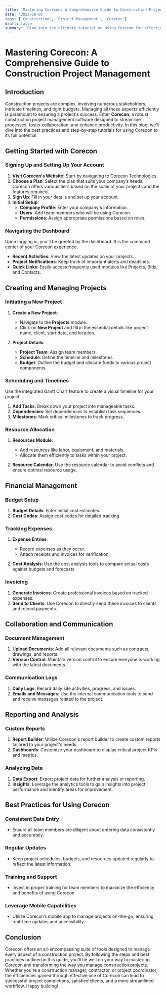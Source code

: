 ```yaml
---
title: 'Mastering Corecon: A Comprehensive Guide to Construction Project Management'
date: '2023-10-05'
tags: ['Construction', 'Project Management', 'Corecon']
draft: false
summary: 'Dive into the ultimate tutorial on using Corecon for effective construction project management, with detailed steps and best practices.'
---
```


# Mastering Corecon: A Comprehensive Guide to Construction Project Management

## Introduction

Construction projects are complex, involving numerous stakeholders, intricate timelines, and tight budgets. Managing all these aspects efficiently is paramount to ensuring a project's success. Enter **Corecon**, a robust construction project management software designed to streamline processes, foster collaboration, and enhance productivity. In this blog, we'll dive into the best practices and step-by-step tutorials for using Corecon to its full potential.

## Getting Started with Corecon

### Signing Up and Setting Up Your Account

1. **Visit Corecon's Website**: Start by navigating to [Corecon Technologies](https://www.corecon.com).
2. **Choose a Plan**: Select the plan that suits your company’s needs. Corecon offers various tiers based on the scale of your projects and the features required.
3. **Sign Up**: Fill in your details and set up your account.
4. **Initial Setup**:
    - **Company Profile**: Enter your company's information.
    - **Users**: Add team members who will be using Corecon.
    - **Permissions**: Assign appropriate permissions based on roles.

### Navigating the Dashboard

Upon logging in, you'll be greeted by the dashboard. It is the command center of your Corecon experience.

- **Recent Activities**: View the latest updates on your projects.
- **Project Notifications**: Keep track of important alerts and deadlines.
- **Quick Links**: Easily access frequently used modules like Projects, Bids, and Contacts.

## Creating and Managing Projects

### Initiating a New Project

1. **Create a New Project**:
    - Navigate to the **Projects** module.
    - Click on **New Project** and fill in the essential details like project name, client, start date, and location.

2. **Project Details**:
    - **Project Team**: Assign team members.
    - **Schedule**: Define the timeline and milestones.
    - **Budget**: Outline the budget and allocate funds to various project components.

### Scheduling and Timelines

Use the integrated Gantt Chart feature to create a visual timeline for your project.

1. **Add Tasks**: Break down your project into manageable tasks.
2. **Dependencies**: Set dependencies to establish task sequences.
3. **Milestones**: Mark critical milestones to track progress.

### Resource Allocation

1. **Resources Module**:
    - Add resources like labor, equipment, and materials.
    - Allocate them efficiently to tasks within your project.

2. **Resource Calendar**: Use the resource calendar to avoid conflicts and ensure optimal resource usage.

## Financial Management

### Budget Setup

1. **Budget Details**: Enter initial cost estimates.
2. **Cost Codes**: Assign cost codes for detailed tracking.

### Tracking Expenses

1. **Expense Entries**:
    - Record expenses as they occur.
    - Attach receipts and invoices for verification.

2. **Cost Analysis**: Use the cost analysis tools to compare actual costs against budgets and forecasts.

### Invoicing

1. **Generate Invoices**: Create professional invoices based on tracked expenses.
2. **Send to Clients**: Use Corecon to directly send these invoices to clients and record payments.

## Collaboration and Communication

### Document Management

1. **Upload Documents**: Add all relevant documents such as contracts, drawings, and reports.
2. **Version Control**: Maintain version control to ensure everyone is working with the latest documents.

### Communication Logs

1. **Daily Logs**: Record daily site activities, progress, and issues.
2. **Emails and Messages**: Use the internal communication tools to send and receive messages related to the project.

## Reporting and Analysis

### Custom Reports

1. **Report Builder**: Utilize Corecon's report builder to create custom reports tailored to your project's needs.
2. **Dashboards**: Customize your dashboard to display critical project KPIs and metrics.

### Analyzing Data

1. **Data Export**: Export project data for further analysis or reporting.
2. **Insights**: Leverage the analytics tools to gain insights into project performance and identify areas for improvement.

## Best Practices for Using Corecon

### Consistent Data Entry

- Ensure all team members are diligent about entering data consistently and accurately.

### Regular Updates

- Keep project schedules, budgets, and resources updated regularly to reflect the latest information.

### Training and Support

- Invest in proper training for team members to maximize the efficiency and benefits of using Corecon.

### Leverage Mobile Capabilities

- Utilize Corecon’s mobile app to manage projects on-the-go, ensuring real-time updates and accessibility.

## Conclusion

Corecon offers an all-encompassing suite of tools designed to manage every aspect of a construction project. By following the steps and best practices outlined in this guide, you'll be well on your way to mastering Corecon and transforming the way you manage construction projects. Whether you're a construction manager, contractor, or project coordinator, the efficiencies gained through effective use of Corecon can lead to successful project completions, satisfied clients, and a more streamlined workflow. Happy building!